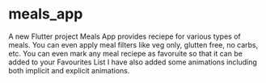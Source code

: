 # meals_app

A new Flutter project
Meals App provides reciepe for various types of meals. You can even apply meal filters like veg only, glutten free, no carbs, etc.
You can even mark any meal reciepe as favoruite so that it can be added to your Favourites List
I have also added some animations including both implicit and explicit animations.
